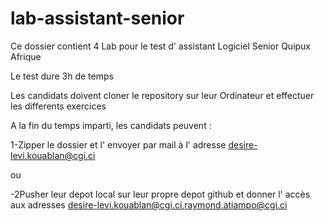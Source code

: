 # lab-assistant-senior
Ce dossier contient 4 Lab pour le test d' assistant Logiciel Senior Quipux Afrique

Le test dure 3h de temps

Les candidats doivent cloner le repository sur leur Ordinateur et effectuer les differents exercices

A la fin du temps imparti, les candidats  peuvent :

1-Zipper le dossier et l' envoyer par mail à l' adresse desire-levi.kouablan@cgi.ci

ou

-2Pusher leur depot local sur leur propre depot github et donner l' accès aux adresses  desire-levi.kouablan@cgi.ci,raymond.atiampo@cgi.ci 
